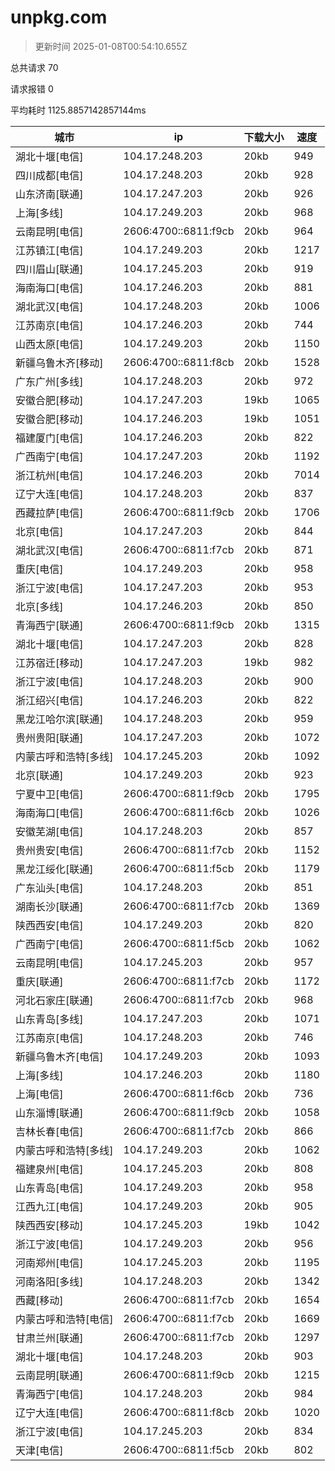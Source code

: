 
  # unpkg.com

  > 更新时间 2025-01-08T00:54:10.655Z
  
  总共请求 70

  请求报错 0

  平均耗时 1125.8857142857144ms

|城市|ip|下载大小|速度|
|-----|----------|---|---|
|湖北十堰[电信]|104.17.248.203|20kb|949|
|四川成都[电信]|104.17.248.203|20kb|928|
|山东济南[联通]|104.17.247.203|20kb|926|
|上海[多线]|104.17.249.203|20kb|968|
|云南昆明[电信]|2606:4700::6811:f9cb|20kb|964|
|江苏镇江[电信]|104.17.249.203|20kb|1217|
|四川眉山[联通]|104.17.245.203|20kb|919|
|海南海口[电信]|104.17.246.203|20kb|881|
|湖北武汉[电信]|104.17.248.203|20kb|1006|
|江苏南京[电信]|104.17.246.203|20kb|744|
|山西太原[电信]|104.17.249.203|20kb|1150|
|新疆乌鲁木齐[移动]|2606:4700::6811:f8cb|20kb|1528|
|广东广州[多线]|104.17.248.203|20kb|972|
|安徽合肥[移动]|104.17.247.203|19kb|1065|
|安徽合肥[移动]|104.17.246.203|19kb|1051|
|福建厦门[电信]|104.17.246.203|20kb|822|
|广西南宁[电信]|104.17.247.203|20kb|1192|
|浙江杭州[电信]|104.17.246.203|20kb|7014|
|辽宁大连[电信]|104.17.248.203|20kb|837|
|西藏拉萨[电信]|2606:4700::6811:f9cb|20kb|1706|
|北京[电信]|104.17.247.203|20kb|844|
|湖北武汉[电信]|2606:4700::6811:f7cb|20kb|871|
|重庆[电信]|104.17.249.203|20kb|958|
|浙江宁波[电信]|104.17.247.203|20kb|953|
|北京[多线]|104.17.246.203|20kb|850|
|青海西宁[联通]|2606:4700::6811:f9cb|20kb|1315|
|湖北十堰[电信]|104.17.247.203|20kb|828|
|江苏宿迁[移动]|104.17.247.203|19kb|982|
|浙江宁波[电信]|104.17.248.203|20kb|900|
|浙江绍兴[电信]|104.17.246.203|20kb|822|
|黑龙江哈尔滨[联通]|104.17.248.203|20kb|959|
|贵州贵阳[联通]|104.17.247.203|20kb|1072|
|内蒙古呼和浩特[多线]|104.17.245.203|20kb|1092|
|北京[联通]|104.17.249.203|20kb|923|
|宁夏中卫[电信]|2606:4700::6811:f9cb|20kb|1795|
|海南海口[电信]|2606:4700::6811:f6cb|20kb|1026|
|安徽芜湖[电信]|104.17.248.203|20kb|857|
|贵州贵安[电信]|2606:4700::6811:f7cb|20kb|1152|
|黑龙江绥化[联通]|2606:4700::6811:f5cb|20kb|1179|
|广东汕头[电信]|104.17.248.203|20kb|851|
|湖南长沙[联通]|2606:4700::6811:f7cb|20kb|1369|
|陕西西安[电信]|104.17.249.203|20kb|820|
|广西南宁[电信]|2606:4700::6811:f5cb|20kb|1062|
|云南昆明[电信]|104.17.245.203|20kb|957|
|重庆[联通]|2606:4700::6811:f7cb|20kb|1172|
|河北石家庄[联通]|2606:4700::6811:f7cb|20kb|968|
|山东青岛[多线]|104.17.247.203|20kb|1071|
|江苏南京[电信]|104.17.248.203|20kb|746|
|新疆乌鲁木齐[电信]|104.17.249.203|20kb|1093|
|上海[多线]|104.17.246.203|20kb|1180|
|上海[电信]|2606:4700::6811:f6cb|20kb|736|
|山东淄博[联通]|2606:4700::6811:f9cb|20kb|1058|
|吉林长春[电信]|2606:4700::6811:f7cb|20kb|866|
|内蒙古呼和浩特[多线]|104.17.249.203|20kb|1062|
|福建泉州[电信]|104.17.245.203|20kb|808|
|山东青岛[电信]|104.17.249.203|20kb|958|
|江西九江[电信]|104.17.249.203|20kb|905|
|陕西西安[移动]|104.17.245.203|19kb|1042|
|浙江宁波[电信]|104.17.249.203|20kb|956|
|河南郑州[电信]|104.17.245.203|20kb|1195|
|河南洛阳[多线]|104.17.248.203|20kb|1342|
|西藏[移动]|2606:4700::6811:f7cb|20kb|1654|
|内蒙古呼和浩特[电信]|2606:4700::6811:f7cb|20kb|1669|
|甘肃兰州[联通]|2606:4700::6811:f7cb|20kb|1297|
|湖北十堰[电信]|104.17.248.203|20kb|903|
|云南昆明[联通]|2606:4700::6811:f9cb|20kb|1215|
|青海西宁[电信]|104.17.248.203|20kb|984|
|辽宁大连[电信]|2606:4700::6811:f8cb|20kb|1020|
|浙江宁波[电信]|104.17.245.203|20kb|834|
|天津[电信]|2606:4700::6811:f5cb|20kb|802|

  
